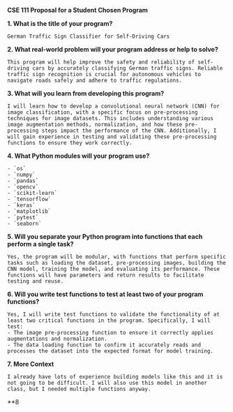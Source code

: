**CSE 111 Proposal for a Student Chosen Program**

**1. What is the title of your program?**

    German Traffic Sign Classifier for Self-Driving Cars

**2. What real-world problem will your program address or help to solve?**

    This program will help improve the safety and reliability of self-driving cars by accurately classifying German traffic signs. Reliable traffic sign recognition is crucial for autonomous vehicles to navigate roads safely and adhere to traffic regulations.

**3. What will you learn from developing this program?**

    I will learn how to develop a convolutional neural network (CNN) for image classification, with a specific focus on pre-processing techniques for image datasets. This includes understanding various image augmentation methods, normalization, and how these pre-processing steps impact the performance of the CNN. Additionally, I will gain experience in testing and validating these pre-processing functions to ensure they work correctly.

**4. What Python modules will your program use?**

    - `os`
    - `numpy`
    - `pandas`
    - `opencv`
    - `scikit-learn`
    - `tensorflow`
    - `keras`
    - `matplotlib`
    - `pytest`
    - `seaborn`

**5. Will you separate your Python program into functions that each perform a single task?**

    Yes, the program will be modular, with functions that perform specific tasks such as loading the dataset, pre-processing images, building the CNN model, training the model, and evaluating its performance. These functions will have parameters and return results to facilitate testing and reuse.

**6. Will you write test functions to test at least two of your program functions?**

    Yes, I will write test functions to validate the functionality of at least two critical functions in the program. Specifically, I will test:
    - The image pre-processing function to ensure it correctly applies augmentations and normalization.
    - The data loading function to confirm it accurately reads and processes the dataset into the expected format for model training.

**7. More Context**

    I already have lots of experience building models like this and it is not going to be difficult. I will also use this model in another class, but I needed multiple functions anyway.

**8
